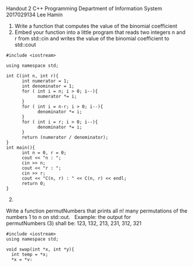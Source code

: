 Handout 2 C++ Programming
Department of Information System
2017029134 Lee Hamin

1) Write a function that computes the value of the binomial coefficient
 
2) Embed your function into a little program that reads two integers n and r from std::cin and writes the value of the binomial coefficient to std::cout
 
~~~
#include <iostream>
 
using namespace std;
 
int C(int n, int r){
      int numerator = 1;
      int denominator = 1;
      for ( int i = n; i > 0; i--){
            numerator *= i;
      }
      for ( int i = n-r; i > 0; i--){
            denominator *= i;
      }
      for ( int i = r; i > 0; i--){
            denominator *= i;
      }
      return (numerator / denominator);
}
int main(){
      int n = 0, r = 0;
      cout << "n : ";
      cin >> n;
      cout << "r : ";
      cin >> r;
      cout << "C(n, r) : " << C(n, r) << endl;
      return 0;
}
~~~

2.
Write a function permutNumbers that prints all n! many permutations of the numbers 1 to n on std::out.
 
Example: the output for permutNumbers (3) shall be:
123, 132, 213, 231, 312, 321
 
~~~
#include <iostream>
using namespace std;
 
void swap(int *x, int *y){
  int temp = *x;
  *x = *y;
  *y = temp;
}
 
void Permute(int *a, int i, int n){
  if(i == n){
    for (int j = 0; j <= n; j++){
      cout << *(a + j);
    }
    cout << endl;
  }
  else{
    for (int j = i; j <= n; j++){
      swap((a+i), (a+j));
      Permute(a, i+1, n);
      swap((a+i), (a+j));
    }
  }
} 
 
void permutNumbers(int n){
  int a[30];
  for ( int i = 1; i <= n; i++){
    a[i-1] = i;
  }
  Permute(a, 0, n-1);
}
 
int main(){
  permutNumbers(3);
  return 0;
}
~~~

3. Given the following function definition:
~~~
int sum_down(int x)
{
    if (x >= 0)
    {
         x = x - 1;
         int y = x + sum_down(x);
         return y + sum_down(x);
    }
    else
    {
         return 1;
    }
}
~~~
a)What is this smallest integer value of the parameter x, so that the returned value is greater than 1.000.000 ? 
      
     -> x==19  
b)Rewrite the function, so that it is free of recursion. I.e. give an iterative definition on the foundation of a loop-construct. TIP: First transform the recursive definition, so that you have just a single recursive call.
~~~
#include<iostream>
 
int sum_down_iterative(int x)  // change into loop
{
    if (x<0) return 1;
    int sum = 1;
    for (int i = 0; i <= x; i++)      // for loop makes function iterative
       sum = (i – 1) + 2 * sum;
    return sum;
}
int main()
{
    int input;
    std::cout<<"number : ";
    std::cin >>input;
    std::cout << sum_down_iterative(input);
    return 0;
}
~~~
c)Is it OK to switch the type of the parameter x to double? Discuss your decision / give an argumentation.
 
-> I think it is OK to change x into double type. As it can count integernumber, it will not cause a error.
d)Is it OK to switch the type of the parameter x to unsigned int? Discuss your decision / give an argumentation.
 
             -> I think it is NOT OK to change x into unsigned int type.               To get out of the function, it has to be a negative number.               If x stops at 0, we cannot get out from the function. 
 
e)Is it OK to switch the function head to int sum_down(const int x)? Discuss your decision / give an argumentation.
-> I think it is NOT OK to have const in front of the function head int_sum_down.  Putting const in front of head means we will not going to change the value of it.  To be more specific, const means we are going to read value without modifying it.  But in the function 1st line, we are trying to change x i

